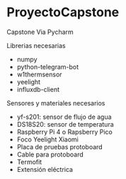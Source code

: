 # ProyectoCapstone
Capstone Via Pycharm

Librerias necesarias
- numpy
- python-telegram-bot
- w1thermsensor
- yeelight
- influxdb-client

Sensores y materiales necesarios
- yf-s201: sensor de flujo de agua
- DS18S20: sensor de temperatura
- Raspberry Pi 4 o Rapsberry Pico
- Foco Yeelight Xiaomi
- Placa de pruebas protoboard
- Cable para protoboard
- Termofit
- Extensión eléctrica


